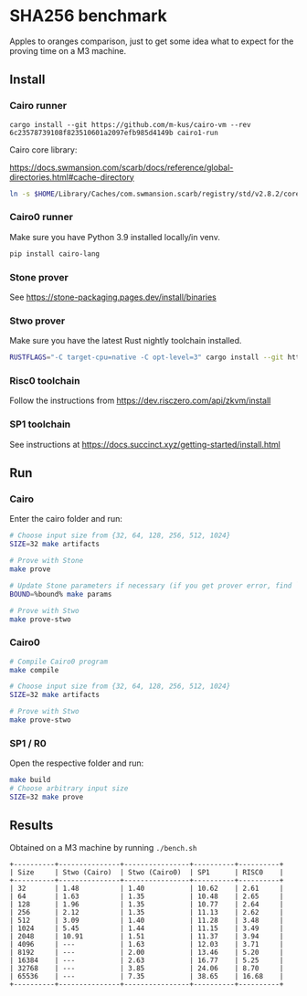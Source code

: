 # SHA256 benchmark

Apples to oranges comparison, just to get some idea what to expect for the proving time on a M3 machine.

## Install

### Cairo runner

```
cargo install --git https://github.com/m-kus/cairo-vm --rev 6c23578739108f823510601a2097efb985d4149b cairo1-run
```

Cairo core library:

https://docs.swmansion.com/scarb/docs/reference/global-directories.html#cache-directory

```sh
ln -s $HOME/Library/Caches/com.swmansion.scarb/registry/std/v2.8.2/core cairo/corelib 
```

### Cairo0 runner

Make sure you have Python 3.9 installed locally/in venv.

```sh
pip install cairo-lang
```

### Stone prover

See https://stone-packaging.pages.dev/install/binaries

### Stwo prover

Make sure you have the latest Rust nightly toolchain installed.

```sh
RUSTFLAGS="-C target-cpu=native -C opt-level=3" cargo install --git https://github.com/starkware-libs/stwo-cairo adapted_stwo
```

### Risc0 toolchain

Follow the instructions from https://dev.risczero.com/api/zkvm/install

### SP1 toolchain

See instructions at https://docs.succinct.xyz/getting-started/install.html

## Run

### Cairo

Enter the cairo folder and run:

```sh
# Choose input size from {32, 64, 128, 256, 512, 1024}
SIZE=32 make artifacts

# Prove with Stone
make prove

# Update Stone parameters if necessary (if you get prover error, find `STARK: %bound%`)
BOUND=%bound% make params

# Prove with Stwo
make prove-stwo
```

### Cairo0

```sh
# Compile Cairo0 program
make compile

# Choose input size from {32, 64, 128, 256, 512, 1024}
SIZE=32 make artifacts

# Prove with Stwo
make prove-stwo
```

### SP1 / R0

Open the respective folder and run:

```sh
make build
# Choose arbitrary input size
SIZE=32 make prove
```

## Results

Obtained on a M3 machine by running `./bench.sh`

```
+----------+---------------+----------------+----------+----------+
| Size     | Stwo (Cairo)  | Stwo (Cairo0)  | SP1      | RISC0    |
+----------+---------------+----------------+----------+----------+
| 32       | 1.48          | 1.40           | 10.62    | 2.61     |
| 64       | 1.63          | 1.35           | 10.48    | 2.65     |
| 128      | 1.96          | 1.35           | 10.77    | 2.64     |
| 256      | 2.12          | 1.35           | 11.13    | 2.62     |
| 512      | 3.09          | 1.40           | 11.28    | 3.48     |
| 1024     | 5.45          | 1.44           | 11.15    | 3.49     |
| 2048     | 10.91         | 1.51           | 11.37    | 3.94     |
| 4096     | ---           | 1.63           | 12.03    | 3.71     |
| 8192     | ---           | 2.00           | 13.46    | 5.20     |
| 16384    | ---           | 2.63           | 16.77    | 5.25     |
| 32768    | ---           | 3.85           | 24.06    | 8.70     |
| 65536    | ---           | 7.35           | 38.65    | 16.68    |
+----------+---------------+----------------+----------+----------+
```